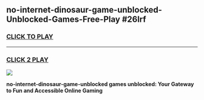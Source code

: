 
## no-internet-dinosaur-game-unblocked-Unblocked-Games-Free-Play #26lrf
<h3>
<a href="https://us.freeplayer.one?title=no-internet-dinosaur-game-unblocked&ref=9M">CLICK TO PLAY</a></h3>
<hr>

<h3>
<a href="https://us.freeplayer.one?title=no-internet-dinosaur-game-unblocked&ref=9M">CLICK 2 PLAY</a>
  
</h3>

<a href="https://us.freeplayer.one?title=no-internet-dinosaur-game-unblocked&ref=9M"><img src="https://clearcache.store/games.png"></a>


**no-internet-dinosaur-game-unblocked games unblocked: Your Gateway to Fun and Accessible Online Gaming**
